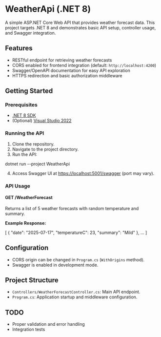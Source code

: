 # WeatherApi (.NET 8)

A simple ASP.NET Core Web API that provides weather forecast data. This project targets .NET 8 and demonstrates basic API setup, controller usage, and Swagger integration.

## Features

- RESTful endpoint for retrieving weather forecasts
- CORS enabled for frontend integration (default: `http://localhost:4200`)
- Swagger/OpenAPI documentation for easy API exploration
- HTTPS redirection and basic authorization middleware

## Getting Started

### Prerequisites

- [.NET 8 SDK](https://dotnet.microsoft.com/download/dotnet/8.0)
- (Optional) [Visual Studio 2022](https://visualstudio.microsoft.com/vs/)

### Running the API

1. Clone the repository.
2. Navigate to the project directory.
3. Run the API:

dotnet run --project WeatherApi


4. Access Swagger UI at [https://localhost:5001/swagger](https://localhost:5001/swagger) (port may vary).

### API Usage

#### GET /WeatherForecast

Returns a list of 5 weather forecasts with random temperature and summary.

**Example Response:**

[ { "date": "2025-07-17", "temperatureC": 23, "summary": "Mild" }, ... ]


## Configuration

- CORS origin can be changed in `Program.cs` (`WithOrigins` method).
- Swagger is enabled in development mode.

## Project Structure

- `Controllers/WeatherForecastController.cs`: Main API endpoint.
- `Program.cs`: Application startup and middleware configuration.


## TODO

- Proper validation and error handling
- Integration tests